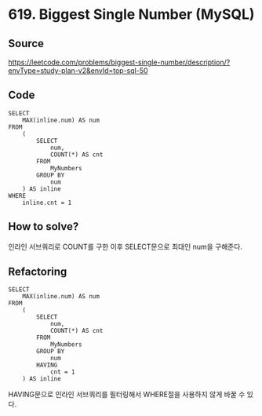 # 619. Biggest Single Number (MySQL)

## Source

https://leetcode.com/problems/biggest-single-number/description/?envType=study-plan-v2&envId=top-sql-50

## Code

```mysql
SELECT
    MAX(inline.num) AS num
FROM
    (
        SELECT
            num,
            COUNT(*) AS cnt
        FROM
            MyNumbers
        GROUP BY
            num
    ) AS inline
WHERE
    inline.cnt = 1
```

## How to solve?

인라인 서브쿼리로 COUNT를 구한 이후 SELECT문으로 최대인 num을 구해준다.

## Refactoring

```mysql
SELECT
    MAX(inline.num) AS num
FROM
    (
        SELECT
            num,
            COUNT(*) AS cnt
        FROM
            MyNumbers
        GROUP BY
            num
        HAVING
            cnt = 1
    ) AS inline
```

HAVING문으로 인라인 서브쿼리를 필터링해서 WHERE절을 사용하지 않게 바꿀 수 있다.
